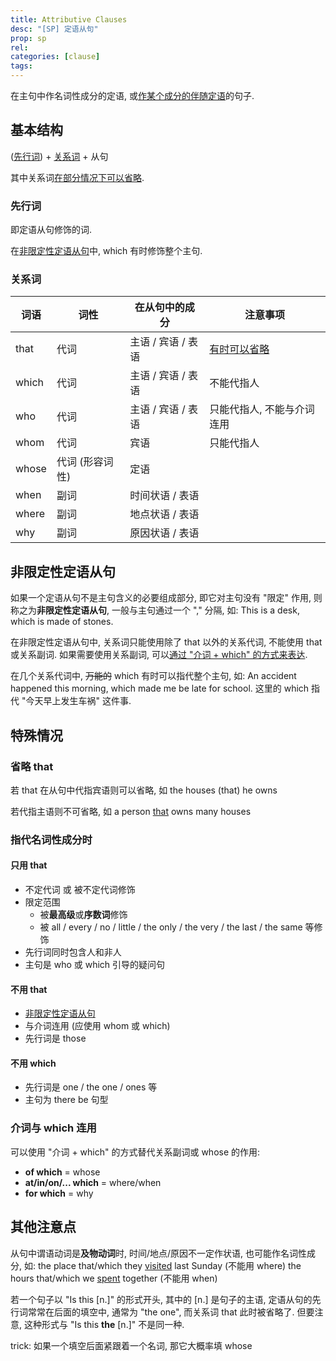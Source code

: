 ```yaml
---
title: Attributive Clauses
desc: "[SP] 定语从句"
prop: sp
rel:
categories: [clause]
tags:
---
```


在主句中作名词性成分的定语, 或[作某个成分的伴随定语](#非限定性定语从句)的句子.

## 基本结构

([先行词](#先行词)) + [关系词](#关系词) + 从句

其中关系词[在部分情况下可以省略](#省略-that).

### 先行词

即定语从句修饰的词.

在[非限定性定语从句](#非限定性定语从句)中, which 有时修饰整个主句.

### 关系词

词语 | 词性 | 在从句中的成分 | 注意事项
----|----|----|----
that | 代词 | 主语 / 宾语 / 表语 | [有时可以省略](#省略-that)
which | 代词 | 主语 / 宾语 / 表语 | 不能代指人
who | 代词 | 主语 / 宾语 / 表语 | 只能代指人, 不能与介词连用
whom | 代词 | 宾语 | 只能代指人
whose | 代词 (形容词性) | 定语 |
when | 副词 | 时间状语 / 表语 |
where | 副词 | 地点状语 / 表语 |
why | 副词 | 原因状语 / 表语 |

## 非限定性定语从句

如果一个定语从句不是主句含义的必要组成部分, 即它对主句没有 "限定" 作用, 则称之为**非限定性定语从句**, 一般与主句通过一个 "," 分隔, 如:
This is a desk, which is made of stones.

在非限定性定语从句中, 关系词只能使用除了 that 以外的关系代词, 不能使用 that 或关系副词. 如果需要使用关系副词, 可以[通过 "介词 + which" 的方式来表达](#介词与-which-连用).

在几个关系代词中, ~~万能的~~ which 有时可以指代整个主句, 如:
An accident happened this morning, which made me be late for school.
这里的 which 指代 "今天早上发生车祸" 这件事.

## 特殊情况

### 省略 that

若 that 在从句中代指宾语则可以省略, 如 the houses (that) he owns

若代指主语则不可省略, 如 a person <u>that</u> owns many houses

### 指代名词性成分时

#### 只用 that
- 不定代词 或 被不定代词修饰
- 限定范围
  - 被**最高级**或**序数词**修饰
  - 被 all / every / no / little / the only / the very / the last / the same 等修饰
- 先行词同时包含人和非人
- 主句是 who 或 which 引导的疑问句

#### 不用 that
- [非限定性定语从句](#非限定性定语从句)
- 与介词连用 (应使用 whom 或 which)
- 先行词是 those

#### 不用 which
- 先行词是 one / the one / ones 等
- 主句为 there be 句型

### 介词与 which 连用

可以使用 "介词 + which" 的方式替代关系副词或 whose 的作用:

- **of which** = whose
- **at/in/on/... which** = where/when
- **for which** = why

## 其他注意点

从句中谓语动词是**及物动词**时, 时间/地点/原因不一定作状语, 也可能作名词性成分, 如:
 the place that/which they <u>visited</u> last Sunday (不能用 where)
 the hours that/which we <u>spent</u> together (不能用 when)

若一个句子以 "Is this [n.]" 的形式开头, 其中的 [n.] 是句子的主语, 定语从句的先行词常常在后面的填空中, 通常为 "the one", 而关系词 that 此时被省略了. 但要注意, 这种形式与 "Is this **the** [n.]" 不是同一种.

trick: 如果一个填空后面紧跟着一个名词, 那它大概率填 whose